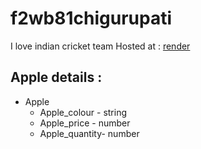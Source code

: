 # f2wb81chigurupati
I love indian cricket team
Hosted at : [render](https://f2db81chigurupati.onrender.com)
##  Apple details :
* Apple
    * Apple_colour - string
    * Apple_price - number
    * Apple_quantity- number
